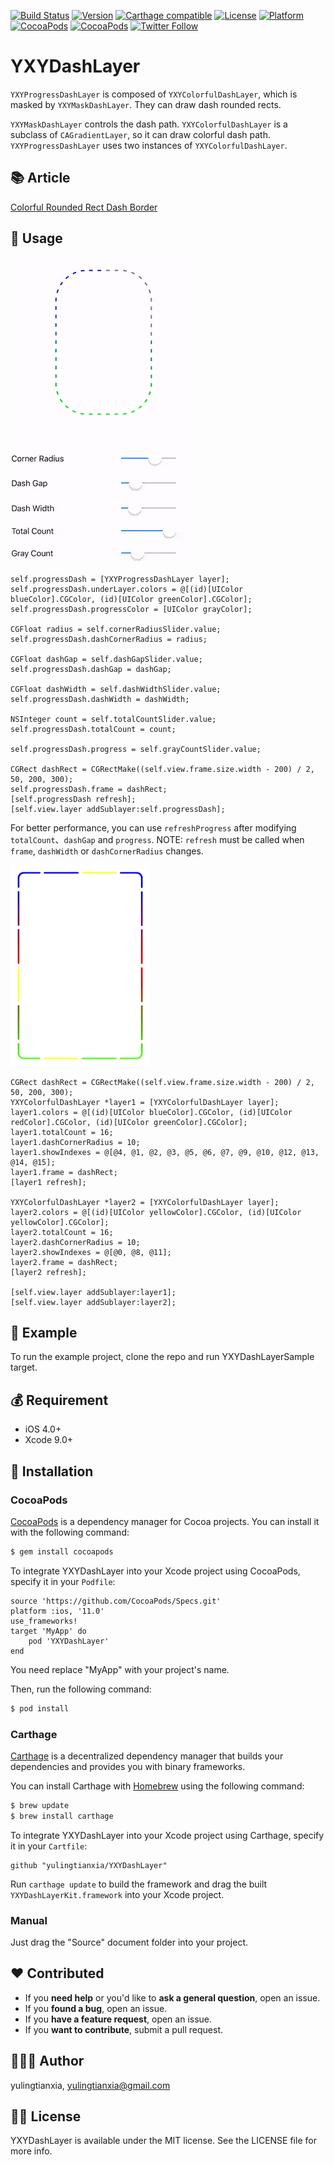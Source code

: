 [![Build Status](https://travis-ci.org/yulingtianxia/YXYDashLayer.svg?branch=master)](https://travis-ci.org/yulingtianxia/YXYDashLayer)
[![Version](https://img.shields.io/cocoapods/v/YXYDashLayer.svg?style=flat)](http://cocoapods.org/pods/YXYDashLayer)
[![Carthage compatible](https://img.shields.io/badge/Carthage-compatible-4BC51D.svg?style=flat)](https://github.com/Carthage/Carthage)
[![License](https://img.shields.io/cocoapods/l/YXYDashLayer.svg?style=flat)](http://cocoapods.org/pods/YXYDashLayer)
[![Platform](https://img.shields.io/cocoapods/p/YXYDashLayer.svg?style=flat)](http://cocoapods.org/pods/YXYDashLayer)
[![CocoaPods](https://img.shields.io/cocoapods/dt/YXYDashLayer.svg)](http://cocoapods.org/pods/YXYDashLayer)
[![CocoaPods](https://img.shields.io/cocoapods/at/YXYDashLayer.svg)](http://cocoapods.org/pods/YXYDashLayer)
[![Twitter Follow](https://img.shields.io/twitter/follow/yulingtianxia.svg?style=social&label=Follow)](https://twitter.com/yulingtianxia)

# YXYDashLayer

`YXYProgressDashLayer` is composed of `YXYColorfulDashLayer`, which is masked by `YXYMaskDashLayer`. They can draw dash rounded rects.

`YXYMaskDashLayer` controls the dash path. `YXYColorfulDashLayer` is a subclass of `CAGradientLayer`, so it can draw colorful dash path. `YXYProgressDashLayer` uses two instances of `YXYColorfulDashLayer`.

## 📚 Article

[Colorful Rounded Rect Dash Border](http://yulingtianxia.com/blog/2018/04/30/Colorful-Rounded-Rect-Dash-Border/)

## 🐒 Usage

![](Assets/YXYDashLayer.gif)

```
self.progressDash = [YXYProgressDashLayer layer];
self.progressDash.underLayer.colors = @[(id)[UIColor blueColor].CGColor, (id)[UIColor greenColor].CGColor];
self.progressDash.progressColor = [UIColor grayColor];

CGFloat radius = self.cornerRadiusSlider.value;
self.progressDash.dashCornerRadius = radius;

CGFloat dashGap = self.dashGapSlider.value;
self.progressDash.dashGap = dashGap;

CGFloat dashWidth = self.dashWidthSlider.value;
self.progressDash.dashWidth = dashWidth;

NSInteger count = self.totalCountSlider.value;
self.progressDash.totalCount = count;

self.progressDash.progress = self.grayCountSlider.value;

CGRect dashRect = CGRectMake((self.view.frame.size.width - 200) / 2, 50, 200, 300);
self.progressDash.frame = dashRect;
[self.progressDash refresh];
[self.view.layer addSublayer:self.progressDash];
```

For better performance, you can use `refreshProgress` after modifying `totalCount`、`dashGap` and `progress`. NOTE: `refresh` must be called when `frame`, `dashWidth` or `dashCornerRadius` changes.

![](Assets/YXYDashLayer.PNG)

```
CGRect dashRect = CGRectMake((self.view.frame.size.width - 200) / 2, 50, 200, 300);
YXYColorfulDashLayer *layer1 = [YXYColorfulDashLayer layer];
layer1.colors = @[(id)[UIColor blueColor].CGColor, (id)[UIColor redColor].CGColor, (id)[UIColor greenColor].CGColor];
layer1.totalCount = 16;
layer1.dashCornerRadius = 10;
layer1.showIndexes = @[@4, @1, @2, @3, @5, @6, @7, @9, @10, @12, @13, @14, @15];
layer1.frame = dashRect;
[layer1 refresh];
    
YXYColorfulDashLayer *layer2 = [YXYColorfulDashLayer layer];
layer2.colors = @[(id)[UIColor yellowColor].CGColor, (id)[UIColor yellowColor].CGColor];
layer2.totalCount = 16;
layer2.dashCornerRadius = 10;
layer2.showIndexes = @[@0, @8, @11];
layer2.frame = dashRect;
[layer2 refresh];
    
[self.view.layer addSublayer:layer1];
[self.view.layer addSublayer:layer2];
```

## 🔮 Example

To run the example project, clone the repo and run YXYDashLayerSample target.

## 💰 Requirement

- iOS 4.0+ 
- Xcode 9.0+

## 📲 Installation

### CocoaPods

[CocoaPods](http://cocoapods.org) is a dependency manager for Cocoa projects. You can install it with the following command:

```bash
$ gem install cocoapods
```

To integrate YXYDashLayer into your Xcode project using CocoaPods, specify it in your `Podfile`:


```
source 'https://github.com/CocoaPods/Specs.git'
platform :ios, '11.0'
use_frameworks!
target 'MyApp' do
	pod 'YXYDashLayer'
end
```

You need replace "MyApp" with your project's name.

Then, run the following command:

```bash
$ pod install
```

### Carthage

[Carthage](https://github.com/Carthage/Carthage) is a decentralized dependency manager that builds your dependencies and provides you with binary frameworks.

You can install Carthage with [Homebrew](http://brew.sh/) using the following command:

```bash
$ brew update
$ brew install carthage
```

To integrate YXYDashLayer into your Xcode project using Carthage, specify it in your `Cartfile`:

```ogdl
github "yulingtianxia/YXYDashLayer"
```

Run `carthage update` to build the framework and drag the built `YXYDashLayerKit.framework` into your Xcode project.

### Manual

Just drag the "Source" document folder into your project.

## ❤️ Contributed

- If you **need help** or you'd like to **ask a general question**, open an issue.
- If you **found a bug**, open an issue.
- If you **have a feature request**, open an issue.
- If you **want to contribute**, submit a pull request.

## 👨🏻‍💻 Author

yulingtianxia, yulingtianxia@gmail.com

## 👮🏻 License

YXYDashLayer is available under the MIT license. See the LICENSE file for more info.

